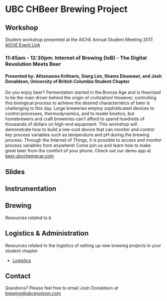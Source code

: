 # UBC CHBeer Brewing Project

## Workshop
Student workshop presented at the AIChE Annual Student Meeting 2017. [AIChE Event Link](https://www.aiche.org/conferences/annual-aiche-student-conference/2017/events/student-chapter-career-workshops)

### 11:45am - 12:30pm: Internet of Brewing (IoB) - The Digital Revolution Meets Beer
#### Presented by: Athanasios Kritharis, Siang Lim, Shams Elnawawi, and Josh Donaldson, University of British Columbia Student Chapter
Do you enjoy beer? Fermentation started in the Bronze Age and is theorized to be the main driver behind the origin of civilization! However, controlling this biological process to achieve the desired characteristics of beer is challenging to this day. Large breweries employ sophisticated devices to control processes, thermodynamics, and to model kinetics, but homebrewers and craft breweries can’t afford to spend hundreds of thousands of dollars on high-end equipment. This workshop will demonstrate how to build a low-cost device that can monitor and control key process variables such as temperature and pH during the brewing process. Through the Internet of Things, it is possible to access and monitor process variables from anywhere! Come join us and learn how to make great beer from the comfort of your phone. Check out our demo app at [beer.ubcchemecar.com](http://beer.ubcchemecar.com)


## Slides

## Instrumentation

## Brewing
Resources related to b

## Logistics & Administration
Resources related to the logistics of setting up new brewing projects in your student chapter.

- [Logistics](logistics)

## Contact
Questions? Please feel free to email Josh Donaldson at [brewing@ubcenvision.com](mailto:brewing@ubcenvision.com)
